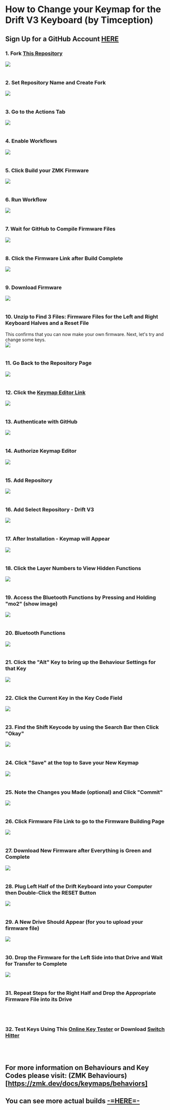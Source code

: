 # How to Change your Keymap for the Drift V3 Keyboard (by Timception)

## Sign Up for a GitHub Account [HERE](https://github.com/)

### 1. Fork [This Repository](https://github.com/Timception/zmk-config-drift-v3-editor)  
<img src="images/1.png"><br/><br/>

### 2. Set Repository Name and Create Fork  
<img src="images/2.png"><br/><br/>

### 3. Go to the Actions Tab  
<img src="images/3.png"><br/><br/>

### 4. Enable Workflows  
<img src="images/4.png"><br/><br/>

### 5. Click Build your ZMK Firmware  
<img src="images/5.png"><br/><br/>

### 6. Run Workflow  
<img src="images/6.png"><br/><br/>

### 7. Wait for GitHub to Compile Firmware Files  
<img src="images/7.png"><br/><br/>

### 8. Click the Firmware Link after Build Complete  
<img src="images/8.png"><br/><br/>

### 9. Download Firmware  
<img src="images/9.png"><br/><br/>

### 10. Unzip to Find 3 Files: Firmware Files for the Left and Right Keyboard Halves and a Reset File  
This confirms that you can now make your own firmware. Next, let's try and change some keys.  
<img src="images/10.png"><br/><br/>

### 11. Go Back to the Repository Page  
<img src="images/11.png"><br/><br/>

### 12. Click the [Keymap Editor Link](https://nickcoutsos.github.io/keymap-editor/)  
<img src="images/12.png"><br/><br/>

### 13. Authenticate with GitHub  
<img src="images/13.png"><br/><br/>

### 14. Authorize Keymap Editor  
<img src="images/14.png"><br/><br/>

### 15. Add Repository  
<img src="images/15.png"><br/><br/>

### 16. Add Select Repository - Drift V3  
<img src="images/16.png"><br/><br/>

### 17. After Installation - Keymap will Appear  
<img src="images/17.png"><br/><br/>

### 18. Click the Layer Numbers to View Hidden Functions  
<img src="images/18.png"><br/><br/>

### 19. Access the Bluetooth Functions by Pressing and Holding "mo2" (show image)  
<img src="images/19.png"><br/><br/>

### 20. Bluetooth Functions  
<img src="images/20.png"><br/><br/>

### 21. Click the "Alt" Key to bring up the Behaviour Settings for that Key  
<img src="images/21.png"><br/><br/>

### 22. Click the Current Key in the Key Code Field  
<img src="images/22.png"><br/><br/>

### 23. Find the Shift Keycode by using the Search Bar then Click "Okay"  
<img src="images/23.png"><br/><br/>

### 24. Click "Save" at the top to Save your New Keymap  
<img src="images/24.png"><br/><br/>

### 25. Note the Changes you Made (optional) and Click "Commit"  
<img src="images/25.png"><br/><br/>

### 26. Click Firmware File Link to go to the Firmware Building Page  
<img src="images/26.png"><br/><br/>

### 27. Download New Firmware after Everything is Green and Complete  
<img src="images/27.png"><br/><br/>

### 28. Plug Left Half of the Drift Keyboard into your Computer then Double-Click the RESET Button  
<img src="images/28.jpg"><br/><br/>

### 29. A New Drive Should Appear (for you to upload your firmware file)  
<img src="images/29.png"><br/><br/>

### 30. Drop the Firmware for the Left Side into that Drive and Wait for Transfer to Complete  
<img src="images/30.png"><br/><br/>

### 31. Repeat Steps for the Right Half and Drop the Appropriate Firmware File into its Drive  
<br/><br/>

### 32. Test Keys Using This [Online Key Tester](https://www.keyboardtester.com/tester.html) or Download [Switch Hitter](https://www.majorgeeks.com/files/details/switch_hitter.html)  
<br/><br/>

## For more information on Behaviours and Key Codes please visit: (ZMK Behaviours)[https://zmk.dev/docs/keymaps/behaviors]  


## You can see more actual builds [-=HERE=-](https://www.instagram.com/majin_keyboards)  
